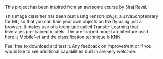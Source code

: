This project has been inspired from an awesome course by Siraj Raval.

This image classifier has been built using TensorFlow.js, a JavaScript library for ML, so that you can train your own objects on the fly using just a browser. It makes use of a technique called Transfer Learning that leverages pre-trained models. The pre-trained model architecture used here is MobileNet and the classification technique is KNN.

Feel free to download and test it. Any feedback on improvement or if you would like to see additional capabilities built in are very welcome.
